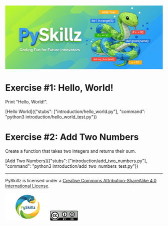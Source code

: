 ![PySkillz](../graphics/PySkillzBanner.png)

# Exercise #1: Hello, World!

Print "Hello, World!".

[Hello World]({"stubs": ["introduction/hello_world.py"], "command": "python3 introduction/hello_world_test.py"})


# Exercise #2: Add Two Numbers

Create a function that takes two integers and returns their sum.

[Add Two Numbers]({"stubs": ["introduction/add_two_numbers.py"], "command": "python3 introduction/add_two_numbers_test.py"})

************


PySkillz is licensed under a [Creative Commons Attribution-ShareAlike 4.0 International License](https://creativecommons.org/licenses/by-sa/4.0/).

![PySkillz](../graphics/PySkillzLogoSmallest.png) ![Creative Commons](../graphics/CreativeCommons.png)


